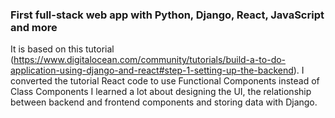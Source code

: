 ### First full-stack web app with Python, Django, React, JavaScript and more
It is based on this tutorial (https://www.digitalocean.com/community/tutorials/build-a-to-do-application-using-django-and-react#step-1-setting-up-the-backend).
I converted the tutorial React code to use Functional Components instead of Class Components
I learned a lot about designing the UI, the relationship between backend and frontend components and storing data with Django.
